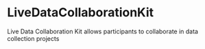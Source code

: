 LiveDataCollaborationKit
========================

Live Data Collaboration Kit allows participants to collaborate in data collection projects
